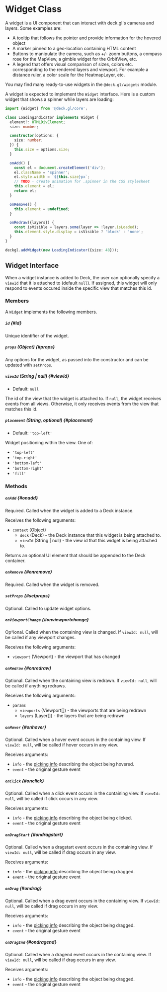 # Widget Class

A widget is a UI component that can interact with deck.gl's cameras and layers. Some examples are:

- A tooltip that follows the pointer and provide information for the hovered object
- A marker pinned to a geo-location containing HTML content
- Buttons to manipulate the camera, such as +/- zoom buttons, a compass rose for the MapView, a gimble widget for the OrbitView, etc.
- A legend that offers visual comparison of sizes, colors etc. corresponding to the rendered layers and viewport. For example a distance ruler, a color scale for the HeatmapLayer, etc.

You may find many ready-to-use widgets in the `@deck.gl/widgets` module.

A widget is expected to implement the `Widget` interface. Here is a custom widget that shows a spinner while layers are loading:

```ts
import {Widget} from '@deck.gl/core';

class LoadingIndicator implements Widget {
  element?: HTMLDivElement;
  size: number;

  constructor(options: {
    size: number;
  }) {
    this.size = options.size;
  }

  onAdd() {
    const el = document.createElement('div');
    el.className = 'spinner';
    el.style.width = `${this.size}px`;
    // TODO - create animation for .spinner in the CSS stylesheet
    this.element = el;
    return el;
  }

  onRemove() {
    this.element = undefined;
  }

  onRedraw({layers}) {
    const isVisible = layers.some(layer => !layer.isLoaded);
    this.element.style.display = isVisible ? 'block' : 'none';
  }
}

deckgl.addWidget(new LoadingIndicator({size: 48}));
```

## Widget Interface

When a widget instance is added to Deck, the user can optionally specify a `viewId` that it is attached to (default `null`). If assigned, this widget will only respond to events occured inside the specific view that matches this id.

### Members

A `Widget` implements the following members.

##### `id` {#id}

Unique identifier of the widget.

##### `props` (Object) {#props}

Any options for the widget, as passed into the constructor and can be updated with `setProps`.

##### `viewId` (String | null) {#viewid}

* Default: `null`

The id of the view that the widget is attached to. If `null`, the widget receives events from all views. Otherwise, it only receives events from the view that matches this id.

##### `placement` (String, optional) {#placement}

* Default: `'top-left'`

Widget positioning within the view. One of:

- `'top-left'`
- `'top-right'`
- `'bottom-left'`
- `'bottom-right'`
- `'fill'`

### Methods

##### `onAdd` {#onadd}

Required. Called when the widget is added to a Deck instance.

Receives the following arguments:

- `context` (Object)
  + `deck` (Deck) - the Deck instance that this widget is being attached to.
  + `viewId` (String | null) - the view id that this widget is being attached to.

Returns an optional UI element that should be appended to the Deck container.

##### `onRemove` {#onremove}

Required. Called when the widget is removed.

##### `setProps` {#setprops}

Optional. Called to update widget options.

##### `onViewportChange` {#onviewportchange}

Op†ional. Called when the containing view is changed. If `viewId: null`, will be called if any viewport changes.

Receives the following arguments:
- `viewport` (Viewport) - the viewport that has changed

##### `onRedraw` {#onredraw}

Optional. Called when the containing view is redrawn. If `viewId: null`, will be called if anything redraws.

Receives the following arguments:
- `params`
  + `viewports` (Viewport[]) - the viewports that are being redrawn
  + `layers` (Layer[]) - the layers that are being redrawn

##### `onHover` {#onhover}

Optional. Called when a hover event occurs in the containing view. If `viewId: null`, will be called if hover occurs in any view.

Receives arguments:

* `info` - the [picking info](../../developer-guide/interactivity.md#the-picking-info-object) describing the object being hovered.
* `event` - the original gesture event


##### `onClick` {#onclick}

Optional. Called when a click event occurs in the containing view. If `viewId: null`, will be called if click occurs in any view.

Receives arguments:

* `info` - the [picking info](../../developer-guide/interactivity.md#the-picking-info-object) describing the object being clicked.
* `event` - the original gesture event


##### `onDragStart` {#ondragstart}

Optional. Called when a dragstart event occurs in the containing view. If `viewId: null`, will be called if drag occurs in any view.

Receives arguments:

* `info` - the [picking info](../../developer-guide/interactivity.md#the-picking-info-object) describing the object being dragged.
* `event` - the original gesture event

##### `onDrag` {#ondrag}

Optional. Called when a drag event occurs in the containing view. If `viewId: null`, will be called if drag occurs in any view.

Receives arguments:

* `info` - the [picking info](../../developer-guide/interactivity.md#the-picking-info-object) describing the object being dragged.
* `event` - the original gesture event

##### `onDragEnd` {#ondragend}

Optional. Called when a dragend event occurs in the containing view. If `viewId: null`, will be called if drag occurs in any view.

Receives arguments:

* `info` - the [picking info](../../developer-guide/interactivity.md#the-picking-info-object) describing the object being dragged.
* `event` - the original gesture event
